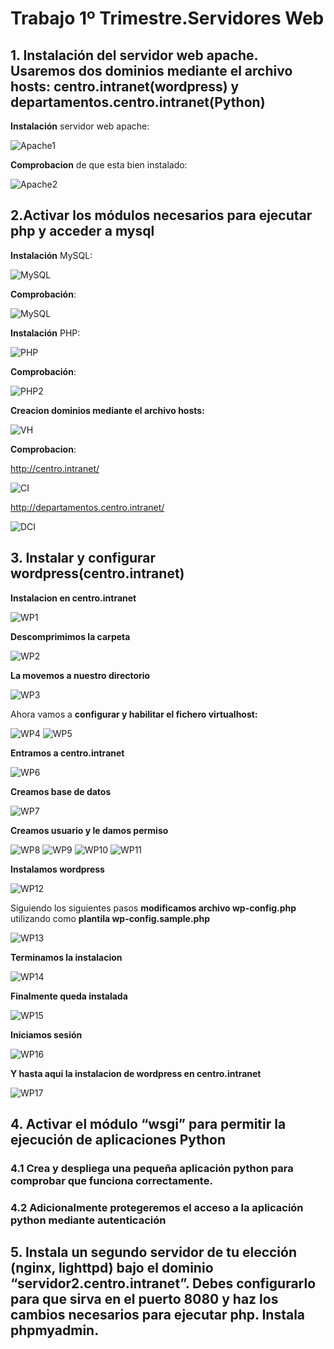 # Trabajo 1º Trimestre.Servidores Web
## 1. Instalación del servidor web apache. Usaremos dos dominios mediante el archivo hosts: centro.intranet(wordpress) y departamentos.centro.intranet(Python)

**Instalación** servidor web apache:

 ![Apache1](Imagenes/Cap2.PNG)

**Comprobacion** de que esta bien instalado:

 ![Apache2](Imagenes/Captura5.PNG)

## 2.Activar los módulos necesarios para ejecutar php y acceder a mysql

**Instalación** MySQL:

 ![MySQL](Imagenes/Mysql1.PNG)

**Comprobación**:

 ![MySQL](Imagenes/mysql3.PNG)
 
**Instalación** PHP:

 ![PHP](Imagenes/php1.PNG)
 

**Comprobación**:

 ![PHP2](Imagenes/php2.png)

 **Creacion dominios mediante el archivo hosts:**

 ![VH](Imagenes/virtualhost.png)
 
 **Comprobacion**:
 
 http://centro.intranet/

 ![CI](Imagenes/ci.png)

 http://departamentos.centro.intranet/

 ![DCI](Imagenes/dci.png)

## 3. Instalar y configurar wordpress(centro.intranet)

**Instalacion en centro.intranet**

![WP1](Imagenes/wordpress.PNG)

**Descomprimimos la carpeta**

![WP2](Imagenes/wordpress2.PNG)

**La movemos a nuestro directorio**

![WP3](Imagenes/wordpress3.PNG)

Ahora vamos a **configurar y habilitar el fichero virtualhost:**

![WP4](Imagenes/wordpress4.PNG)
![WP5](Imagenes/wordpress5.PNG)

**Entramos a centro.intranet**

![WP6](Imagenes/wordpress6.PNG)

**Creamos base  de datos**

![WP7](Imagenes/wordpress7.PNG)

**Creamos usuario y le  damos permiso**

![WP8](Imagenes/wordpress8.PNG)
![WP9](Imagenes/wordpress9.PNG)
![WP10](Imagenes/wordpress10.PNG)
![WP11](Imagenes/wordpress11.PNG)


**Instalamos wordpress**

![WP12](Imagenes/wordpress12.PNG)

Siguiendo los siguientes pasos  **modificamos  archivo  wp-config.php** utilizando como  **plantila wp-config.sample.php**

![WP13](Imagenes/wordpress13.PNG)

**Terminamos la instalacion**

![WP14](Imagenes/wordpress14.PNG)

**Finalmente queda instalada**

![WP15](Imagenes/wordpress15.PNG)

**Iniciamos sesión**

![WP16](Imagenes/wordpress16.PNG)

**Y hasta aqui la  instalacion de  wordpress en centro.intranet**

![WP17](Imagenes/wordpress17.PNG)



## 4. Activar el módulo “wsgi” para permitir la ejecución de aplicaciones Python


### 4.1 Crea y despliega una pequeña aplicación python para comprobar que funciona correctamente.


### 4.2 Adicionalmente protegeremos el acceso a la aplicación python mediante autenticación



## 5. Instala un segundo servidor de tu elección (nginx, lighttpd) bajo el dominio  “servidor2.centro.intranet”. Debes configurarlo para que sirva en el puerto 8080 y haz los cambios necesarios para ejecutar php. Instala phpmyadmin.




